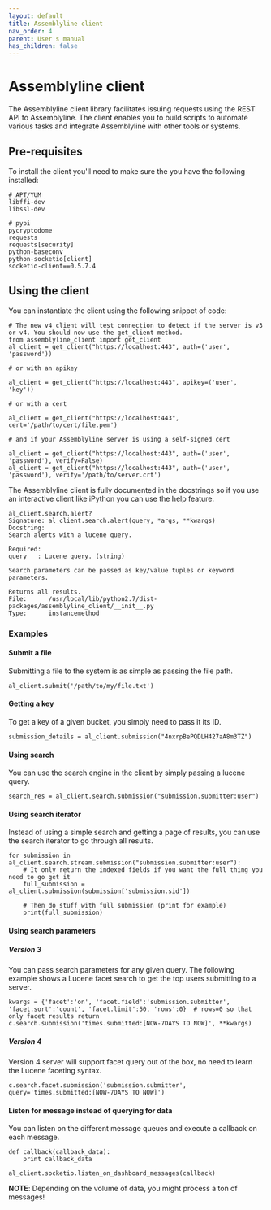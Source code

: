 ```yaml
---
layout: default
title: Assemblyline client
nav_order: 4
parent: User's manual
has_children: false
---
```


# Assemblyline client
The Assemblyline client library facilitates issuing requests using the REST API to Assemblyline. The client enables you to build scripts to automate various tasks and integrate Assemblyline with other tools or systems.

## Pre-requisites

To install the client you'll need to make sure the you have the following installed:

    # APT/YUM
    libffi-dev
    libssl-dev

    # pypi
    pycryptodome
    requests
    requests[security]
    python-baseconv
    python-socketio[client]
    socketio-client==0.5.7.4

## Using the client

You can instantiate the client using the following snippet of code:

    # The new v4 client will test connection to detect if the server is v3 or v4. You should now use the get_client method.
    from assemblyline_client import get_client
    al_client = get_client("https://localhost:443", auth=('user', 'password'))
    
    # or with an apikey
    
    al_client = get_client("https://localhost:443", apikey=('user', 'key'))
    
    # or with a cert 
    
    al_client = get_client("https://localhost:443", cert='/path/to/cert/file.pem')

    # and if your Assemblyline server is using a self-signed cert

    al_client = get_client("https://localhost:443", auth=('user', 'password'), verify=False)
    al_client = get_client("https://localhost:443", auth=('user', 'password'), verify='/path/to/server.crt')

The Assemblyline client is fully documented in the docstrings so if you use an interactive client like iPython you can use the help feature.

    al_client.search.alert?
    Signature: al_client.search.alert(query, *args, **kwargs)
    Docstring:
    Search alerts with a lucene query.

    Required:
    query   : Lucene query. (string)

    Search parameters can be passed as key/value tuples or keyword parameters.

    Returns all results.
    File:      /usr/local/lib/python2.7/dist-packages/assemblyline_client/__init__.py
    Type:      instancemethod

### Examples

#### Submit a file

Submitting a file to the system is as simple as passing the file path.

    al_client.submit('/path/to/my/file.txt')

#### Getting a key

To get a key of a given bucket, you simply need to pass it its ID.

    submission_details = al_client.submission("4nxrpBePQDLH427aA8m3TZ")

#### Using search

You can use the search engine in the client by simply passing a lucene query.

    search_res = al_client.search.submission("submission.submitter:user")

#### Using search iterator

Instead of using a simple search and getting a page of results, you can use the search iterator to go through all results.

    for submission in al_client.search.stream.submission("submission.submitter:user"):
        # It only return the indexed fields if you want the full thing you need to go get it
        full_submission = al_client.submission(submission['submission.sid'])

        # Then do stuff with full submission (print for example)
        print(full_submission)

#### Using search parameters

##### Version 3
You can pass search parameters for any given query. The following example shows a Lucene facet search to get the top users submitting to a server.

    kwargs = {'facet':'on', 'facet.field':'submission.submitter', 'facet.sort':'count', 'facet.limit':50, 'rows':0}  # rows=0 so that only facet results return
    c.search.submission('times.submitted:[NOW-7DAYS TO NOW]', **kwargs)

##### Version 4
Version 4 server will support facet query out of the box, no need to learn the Lucene faceting syntax.
    
    c.search.facet.submission('submission.submitter', query='times.submitted:[NOW-7DAYS TO NOW]')

#### Listen for message instead of querying for data

You can listen on the different message queues and execute a callback on each message.

    def callback(callback_data):
        print callback_data

    al_client.socketio.listen_on_dashboard_messages(callback)

**NOTE**: Depending on the volume of data, you might process a ton of messages!
